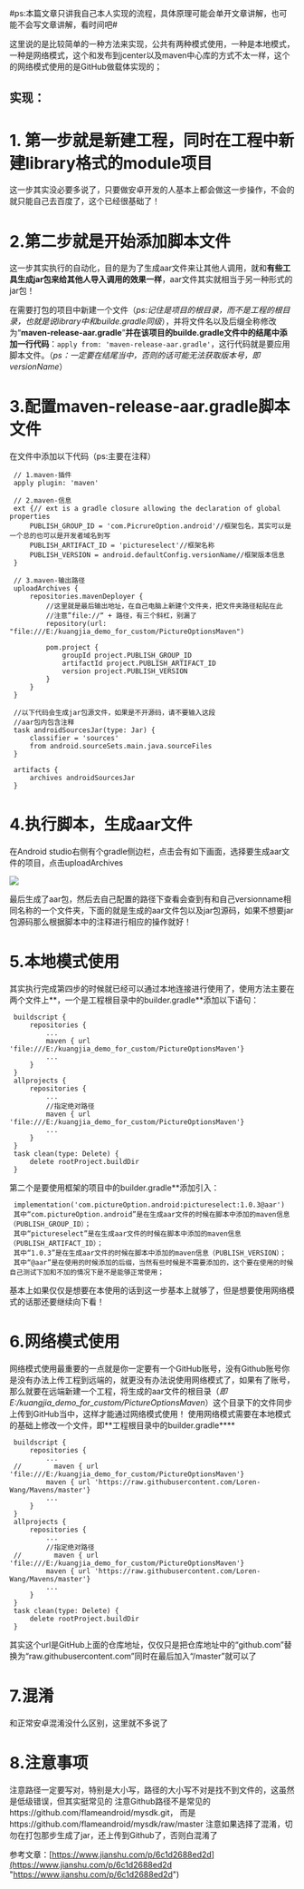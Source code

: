 #ps:本篇文章只讲我自己本人实现的流程，具体原理可能会单开文章讲解，也可能不会写文章讲解，看时间吧#



这里说的是比较简单的一种方法来实现，公共有两种模式使用，一种是本地模式，一种是网络模式，这个和发布到jcenter以及maven中心库的方式不太一样，这个的网络模式使用的是GitHub做载体实现的；


实现：
- 
# 1. 第一步就是新建工程，同时在工程中新建library格式的module项目 #
   这一步其实没必要多说了，只要做安卓开发的人基本上都会做这一步操作，不会的就只能自己去百度了，这个已经很基础了！


# 2.第二步就是开始添加脚本文件  #
   这一步其实执行的自动化，目的是为了生成aar文件来让其他人调用，就和**有些工具生成jar包来给其他人导入调用的效果一样**，aar文件其实就相当于另一种形式的jar包！

   在需要打包的项目中新建一个文件（*ps:记住是项目的根目录，而不是工程的根目录，也就是说library中和builde.gradle同级*），并将文件名以及后缀全称修改为“**maven-release-aar.gradle**”**并在该项目的builde.gradle文件中的结尾中添加一行代码**：`apply from: 'maven-release-aar.gradle'`，这行代码就是要应用脚本文件。（*ps：一定要在结尾当中，否则的话可能无法获取版本号，即versionName*）


# 3.配置maven-release-aar.gradle脚本文件 #
   在文件中添加以下代码（ps:主要在注释）

     // 1.maven-插件
     apply plugin: 'maven'

     // 2.maven-信息
     ext {// ext is a gradle closure allowing the declaration of global properties
         PUBLISH_GROUP_ID = 'com.PicrureOption.android'//框架包名，其实可以是一个总的也可以是开发者域名到写
         PUBLISH_ARTIFACT_ID = 'pictureselect'//框架名称
         PUBLISH_VERSION = android.defaultConfig.versionName//框架版本信息
     }
     
     // 3.maven-输出路径
     uploadArchives {
         repositories.mavenDeployer {
             //这里就是最后输出地址，在自己电脑上新建个文件夹，把文件夹路径粘贴在此
             //注意”file://“ + 路径，有三个斜杠，别漏了
             repository(url: "file:///E:/kuangjia_demo_for_custom/PictureOptionsMaven")

             pom.project {
                 groupId project.PUBLISH_GROUP_ID
                 artifactId project.PUBLISH_ARTIFACT_ID
                 version project.PUBLISH_VERSION
             }
         }
     }
     
     //以下代码会生成jar包源文件，如果是不开源码，请不要输入这段
     //aar包内包含注释
     task androidSourcesJar(type: Jar) {
         classifier = 'sources'
         from android.sourceSets.main.java.sourceFiles
     }
     
     artifacts {
         archives androidSourcesJar
     }


# 4.执行脚本，生成aar文件 #
  在Android studio右侧有个gradle侧边栏，点击会有如下画面，选择要生成aar文件的项目，点击uploadArchives


![](https://raw.githubusercontent.com/Loren-Wang/ArticlePictures/master/%E5%AE%89%E5%8D%93%E5%BC%80%E5%8F%91%E6%89%A9%E5%B1%95%E4%B9%8B%E4%B8%8A%E4%BC%A0library%E5%88%B0maven%E5%9B%BE%E7%89%87_1.png)

  最后生成了aar包，然后去自己配置的路径下查看会查到有和自己versionname相同名称的一个文件夹，下面的就是生成的aar文件包以及jar包源码，如果不想要jar包源码那么根据脚本中的注释进行相应的操作就好！



# 5.本地模式使用 #
  其实执行完成第四步的时候就已经可以通过本地连接进行使用了，使用方法主要在两个文件上**，一个是工程根目录中的builder.gradle**添加以下语句：

     buildscript {
         repositories {
             ...
             maven { url 'file:///E:/kuangjia_demo_for_custom/PictureOptionsMaven'}
             ...
         }
     }
     allprojects {
         repositories {
             ...
             //指定绝对路径
             maven { url 'file:///E:/kuangjia_demo_for_custom/PictureOptionsMaven'}
             ...
         }
     }
     task clean(type: Delete) {
         delete rootProject.buildDir
     }

   第二个是要使用框架的项目中的builder.gradle**添加引入：

     implementation('com.pictureOption.android:pictureselect:1.0.3@aar')
     其中“com.pictureOption.android”是在生成aar文件的时候在脚本中添加的maven信息（PUBLISH_GROUP_ID）；
     其中“pictureselect”是在生成aar文件的时候在脚本中添加的maven信息（PUBLISH_ARTIFACT_ID）；
     其中“1.0.3”是在生成aar文件的时候在脚本中添加的maven信息（PUBLISH_VERSION）；
     其中“@aar”是在使用的时候添加的后缀，当然有些时候是不需要添加的，这个要在使用的时候自己测试下加和不加的情况下是不是能够正常使用；


  基本上如果仅仅是想要在本使用的话到这一步基本上就够了，但是想要使用网络模式的话那还要继续向下看！


# 6.网络模式使用 #

  网络模式使用最重要的一点就是你一定要有一个GitHub账号，没有Github账号你是没有办法上传工程到远端的，就更没有办法说使用网络模式了，如果有了账号，那么就要在远端新建一个工程，将生成的aar文件的根目录（*即E:/kuangjia_demo_for_custom/PictureOptionsMaven*）这个目录下的文件同步上传到GitHub当中，这样才能通过网络模式使用！
  使用网络模式需要在本地模式的基础上修改一个文件，即**工程根目录中的builder.gradle****

     buildscript {
         repositories {
             ...
     //        maven { url 'file:///E:/kuangjia_demo_for_custom/PictureOptionsMaven'}
             maven { url 'https://raw.githubusercontent.com/Loren-Wang/Mavens/master'}
             ...
         }
     }
     allprojects {
         repositories {
             ...
             //指定绝对路径
     //        maven { url 'file:///E:/kuangjia_demo_for_custom/PictureOptionsMaven'}
             maven { url 'https://raw.githubusercontent.com/Loren-Wang/Mavens/master'}
             ...
         }
     }
     task clean(type: Delete) {
         delete rootProject.buildDir
     }

  其实这个url是GitHub上面的仓库地址，仅仅只是把仓库地址中的“github.com”替换为“raw.githubusercontent.com”同时在最后加入“/master”就可以了


# 7.混淆 #
  和正常安卓混淆没什么区别，这里就不多说了


# 8.注意事项 #
  注意路径一定要写对，特别是大小写，路径的大小写不对是找不到文件的，这虽然是低级错误，但其实挺常见的 
  注意Github路径不是常见的https://github.com/flameandroid/mysdk.git，
  而是https://github.com/flameandroid/mysdk/raw/master
  注意如果选择了混淆，切勿在打包那步生成了jar，还上传到Github了，否则白混淆了




参考文章：[https://www.jianshu.com/p/6c1d2688ed2d](https://www.jianshu.com/p/6c1d2688ed2d "https://www.jianshu.com/p/6c1d2688ed2d")

